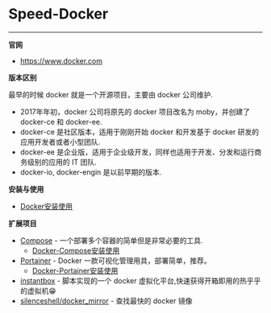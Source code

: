 # Speed-Docker

---

**官网**
- https://www.docker.com

**版本区别**

最早的时候 docker 就是一个开源项目，主要由 docker 公司维护.

- 2017年年初，docker 公司将原先的 docker 项目改名为 moby，并创建了 docker-ce 和 docker-ee.
- docker-ce 是社区版本，适用于刚刚开始 docker 和开发基于 docker 研发的应用开发者或者小型团队.
- docker-ee 是企业版，适用于企业级开发，同样也适用于开发、分发和运行商务级别的应用的 IT 团队.
- docker-io, docker-engin 是以前早期的版本.

**安装与使用**
- [Docker安装使用](../../Linux/Power-Linux.md#docker)

**扩展项目**
- [Compose](https://github.com/docker/compose) - 一个部署多个容器的简单但是非常必要的工具.
    - [Docker-Compose安装使用](../../Linux/Power-Linux.md#docker-compose)
- [Portainer](https://www.portainer.io/) - Docker 一款可视化管理用具，部署简单，推荐。
    - [Docker-Portainer安装使用](../../Linux/Power-Linux.md#docker-portainer)
- [instantbox](https://github.com/instantbox/instantbox) - 脚本实现的一个 docker 虚拟化平台,快速获得开箱即用的热乎乎的虚拟机😁
- [silenceshell/docker_mirror](https://github.com/silenceshell/docker_mirror) - 查找最快的 docker 镜像
